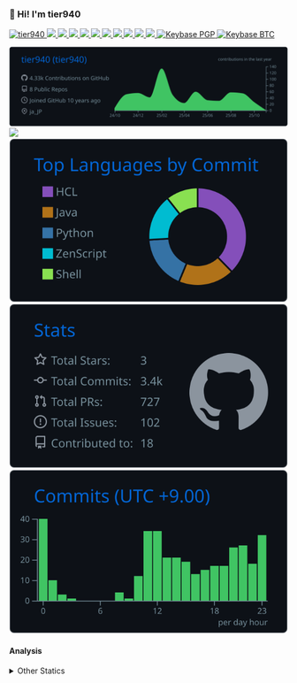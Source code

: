 ### 👋 Hi! I'm tier940

<p align="left"> 
  <a href="https://github.com/tier940/tier940/">
    <img src="https://komarev.com/ghpvc/?username=tier940" alt="tier940" />
  </a>
  <a href="http://twitter.com/tier940">
    <img height="20" src="https://img.shields.io/twitter/follow/tier940?label=Twitter&logo=twitter&style=flat" />
  </a>
  <a href="https://github.com/tier940">
    <img height="20" src="https://img.shields.io/github/followers/tier940?label=follow&logo=github&style=flat" />
  </a>
  <a href="https://www.reddit.com/user/tier940">
    <img height="20" src="https://img.shields.io/reddit/user-karma/combined/tier940?label=Reddit&logo=reddit&style=flat" />
  </a>
  <a href="https://stackoverflow.com/users/17317833/tier940">
    <img height="20" src="https://img.shields.io/stackexchange/stackoverflow/r/17317833?label=StackOverflow&logo=stack-overflow&style=flat" />
  </a>
  <a href="https://zenn.dev/tier940">
    <img height="20" src="https://zenn.badge.nikaera.com/s/tier940/likes" />
  </a>
  <a href="https://zenn.dev/tier940">
    <img height="20" src="https://zenn.badge.nikaera.com/s/tier940/followers" />
  </a>
  <a href="https://zenn.dev/tier940">
    <img height="20" src="https://zenn.badge.nikaera.com/s/tier940/articles" />
  </a>
  <a href="http://qiita.com/tier940">
    <img height="20" src="https://qiita-badge.apiapi.app/s/tier940/posts.svg" />
  </a>
  <a href="http://qiita.com/tier940">
    <img height="20" src="https://qiita-badge.apiapi.app/s/tier940/contributions.svg" />
  </a>
  <a href="https://github.com/tier940/tier940/">
    <img height="20" src="https://github.com/tier940/tier940/actions/workflows/main.yml/badge.svg" />
  </a>
  <a href="https://keybase.io/tier940">
    <img alt="Keybase PGP" src="https://img.shields.io/keybase/pgp/tier940">
  </a>
  <a href="https://keybase.io/tier940">
    <img alt="Keybase BTC" src="https://img.shields.io/keybase/btc/tier940">
  </a>
</p>

[![](https://raw.githubusercontent.com/tier940/tier940/main/profile-summary-card-output/github_dark/0-profile-details.svg)](https://github.com/vn7n24fzkq/github-profile-summary-cards)
[![](https://raw.githubusercontent.com/tier940/tier940/main/profile-summary-card-output/github_dark/1-repos-per-language.svg)](https://github.com/vn7n24fzkq/github-profile-summary-cards) [![](https://raw.githubusercontent.com/tier940/tier940/main/profile-summary-card-output/github_dark/2-most-commit-language.svg)](https://github.com/vn7n24fzkq/github-profile-summary-cards)
[![](https://raw.githubusercontent.com/tier940/tier940/main/profile-summary-card-output/github_dark/3-stats.svg)](https://github.com/vn7n24fzkq/github-profile-summary-cards) [![](https://raw.githubusercontent.com/tier940/tier940/main/profile-summary-card-output/github_dark/4-productive-time.svg)](https://github.com/vn7n24fzkq/github-profile-summary-cards)


#### Analysis
<!-- <img height="150" src="https://github.com/tier940/tier940/blob/master/images/stat.svg" alt="Alternative Text"/> -->

<details>
  <summary>Other Statics</summary>
  <!--START_SECTION:waka-->
![Code Time](http://img.shields.io/badge/Code%20Time-2%2C964%20hrs%2014%20mins-blue)

**🐱 My GitHub Data** 

> 📦 20.6 kB Used in GitHub's Storage 
 > 
> 💼 Opted to Hire
 > 
> 📜 10 Public Repositories 
 > 
> 🔑 1 Private Repositories 
 > 
**I'm an Early 🐤** 

```text
🌞 Morning                1441 commits        ████░░░░░░░░░░░░░░░░░░░░░   15.57 % 
🌆 Daytime                3384 commits        █████████░░░░░░░░░░░░░░░░   36.56 % 
🌃 Evening                3416 commits        █████████░░░░░░░░░░░░░░░░   36.90 % 
🌙 Night                  1016 commits        ███░░░░░░░░░░░░░░░░░░░░░░   10.98 % 
```
📅 **I'm Most Productive on Saturday** 

```text
Monday                   899 commits         ██░░░░░░░░░░░░░░░░░░░░░░░   09.71 % 
Tuesday                  1658 commits        ████░░░░░░░░░░░░░░░░░░░░░   17.91 % 
Wednesday                1028 commits        ███░░░░░░░░░░░░░░░░░░░░░░   11.11 % 
Thursday                 1061 commits        ███░░░░░░░░░░░░░░░░░░░░░░   11.46 % 
Friday                   1205 commits        ███░░░░░░░░░░░░░░░░░░░░░░   13.02 % 
Saturday                 1786 commits        █████░░░░░░░░░░░░░░░░░░░░   19.29 % 
Sunday                   1620 commits        ████░░░░░░░░░░░░░░░░░░░░░   17.50 % 
```


📊 **This Week I Spent My Time On** 

```text
🕑︎ Time Zone: Asia/Tokyo

💬 Programming Languages: 
Java                     9 hrs 13 mins       ██████████░░░░░░░░░░░░░░░   40.59 % 
Other                    4 hrs 25 mins       █████░░░░░░░░░░░░░░░░░░░░   19.47 % 
Markdown                 2 hrs 19 mins       ███░░░░░░░░░░░░░░░░░░░░░░   10.25 % 
YAML                     1 hr 50 mins        ██░░░░░░░░░░░░░░░░░░░░░░░   08.13 % 
PHP                      1 hr 17 mins        █░░░░░░░░░░░░░░░░░░░░░░░░   05.67 % 

🔥 Editors: 
VS Code                  12 hrs 2 mins       █████████████░░░░░░░░░░░░   53.02 % 
IntelliJ                 10 hrs 40 mins      ████████████░░░░░░░░░░░░░   46.98 % 

💻 Operating System: 
Windows                  18 hrs 45 mins      █████████████████████░░░░   82.64 % 
Linux                    3 hrs 56 mins       ████░░░░░░░░░░░░░░░░░░░░░   17.36 % 
```

**I Mostly Code in Java** 

```text
Java                     12 repos            ███████████░░░░░░░░░░░░░░   44.44 % 
ZenScript                3 repos             ███░░░░░░░░░░░░░░░░░░░░░░   11.11 % 
HTML                     2 repos             ██░░░░░░░░░░░░░░░░░░░░░░░   07.41 % 
HCL                      2 repos             ██░░░░░░░░░░░░░░░░░░░░░░░   07.41 % 
Dockerfile               1 repo              █░░░░░░░░░░░░░░░░░░░░░░░░   03.70 % 
```



**Timeline**

![Lines of Code chart](https://raw.githubusercontent.com/tier940/tier940/main/assets/bar_graph.png)


 Last Updated on 15/12/2023 01:20:03 UTC
<!--END_SECTION:waka-->
</details>
